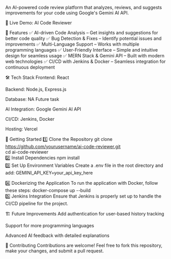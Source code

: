 An AI-powered code review platform that analyzes, reviews, and suggests improvements for your code using Google's Gemini AI API.

🔗 Live Demo: AI Code Reviewer

📌 Features
✅ AI-driven Code Analysis – Get insights and suggestions for better code quality
✅ Bug Detection & Fixes – Identify potential issues and improvements
✅ Multi-Language Support – Works with multiple programming languages
✅ User-Friendly Interface – Simple and intuitive design for seamless usage
✅ MERN Stack & Gemini API – Built with modern web technologies
✅ CI/CD with Jenkins & Docker – Seamless integration for continuous deployment

🛠️ Tech Stack
Frontend: React

Backend: Node.js, Express.js

Database: NA Future task

AI Integration: Google Gemini AI API

CI/CD: Jenkins, Docker

Hosting: Vercel

🚀 Getting Started
1️⃣ Clone the Repository
git clone https://github.com/yourusername/ai-code-reviewer.git  
cd ai-code-reviewer  
2️⃣ Install Dependencies
npm install  
3️⃣ Set Up Environment Variables
Create a .env file in the root directory and add:
GEMINI_API_KEY=your_api_key_here  

4️⃣ Dockerizing the Application
To run the application with Docker, follow these steps:
docker-compose up --build  
5️⃣ Jenkins Integration
Ensure that Jenkins is properly set up to handle the CI/CD pipeline for the project.

🏗️ Future Improvements
Add authentication for user-based history tracking

Support for more programming languages

Advanced AI feedback with detailed explanations

🤝 Contributing
Contributions are welcome! Feel free to fork this repository, make your changes, and submit a pull request.
